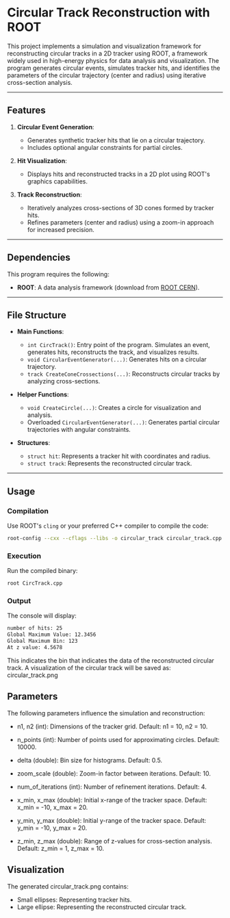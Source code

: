 # Circular Track Reconstruction with ROOT

This project implements a simulation and visualization framework for reconstructing circular tracks in a 2D tracker using ROOT, a framework widely used in high-energy physics for data analysis and visualization. The program generates circular events, simulates tracker hits, and identifies the parameters of the circular trajectory (center and radius) using iterative cross-section analysis.

---

## Features

1. **Circular Event Generation**:
   - Generates synthetic tracker hits that lie on a circular trajectory.
   - Includes optional angular constraints for partial circles.

2. **Hit Visualization**:
   - Displays hits and reconstructed tracks in a 2D plot using ROOT's graphics capabilities.

3. **Track Reconstruction**:
   - Iteratively analyzes cross-sections of 3D cones formed by tracker hits.
   - Refines parameters (center and radius) using a zoom-in approach for increased precision.

---

## Dependencies

This program requires the following:
- **ROOT**: A data analysis framework (download from [ROOT CERN](https://root.cern/)).

---

## File Structure

- **Main Functions**:
  - `int CircTrack()`: Entry point of the program. Simulates an event, generates hits, reconstructs the track, and visualizes results.
  - `void CircularEventGenerator(...)`: Generates hits on a circular trajectory.
  - `track CreateConeCrossections(...)`: Reconstructs circular tracks by analyzing cross-sections.

- **Helper Functions**:
  - `void CreateCircle(...)`: Creates a circle for visualization and analysis.
  - Overloaded `CircularEventGenerator(...)`: Generates partial circular trajectories with angular constraints.

- **Structures**:
  - `struct hit`: Represents a tracker hit with coordinates and radius.
  - `struct track`: Represents the reconstructed circular track.

---
## Usage

### Compilation

Use ROOT's `cling` or your preferred C++ compiler to compile the code:
```bash
root-config --cxx --cflags --libs -o circular_track circular_track.cpp
```

### Execution
Run the compiled binary:
```bash 
root CircTrack.cpp 
```

### Output
The console will display:
```bash
number of hits: 25
Global Maximum Value: 12.3456
Global Maximum Bin: 123
At z value: 4.5678
```
This indicates the bin that indicates the data of the reconstructed circular track. 
A visualization of the circular track will be saved as: circular_track.png

## Parameters
The following parameters influence the simulation and reconstruction:
- n1, n2 (int): Dimensions of the tracker grid.
  Default: n1 = 10, n2 = 10.

- n_points (int): Number of points used for approximating circles.
  Default: 10000.

- delta (double): Bin size for histograms.
  Default: 0.5.

- zoom_scale (double): Zoom-in factor between iterations.
  Default: 10.

- num_of_iterations (int): Number of refinement iterations.
  Default: 4.

- x_min, x_max (double): Initial x-range of the tracker space.
  Default: x_min = -10, x_max = 20.

- y_min, y_max (double): Initial y-range of the tracker space.
  Default: y_min = -10, y_max = 20.

- z_min, z_max (double): Range of z-values for cross-section analysis.
  Default: z_min = 1, z_max = 10.

## Visualization
The generated circular_track.png contains:

- Small ellipses: Representing tracker hits.
- Large ellipse: Representing the reconstructed circular track.
